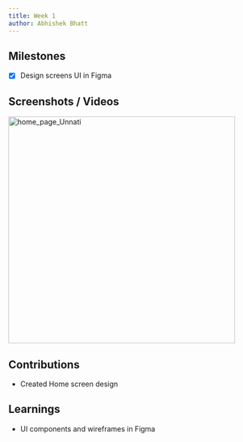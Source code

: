 ```yaml
---
title: Week 1
author: Abhishek Bhatt 
---
```


## Milestones
- [x] Design screens UI in Figma

## Screenshots / Videos 
<img width="449" alt="home_page_Unnati" src="https://github.com/bhattabhi013/c4gt-milestones/assets/47862474/51086dfc-9441-4b28-be61-4b5d0c094e50">

## Contributions
- Created Home screen design

## Learnings
- UI components and wireframes in Figma
